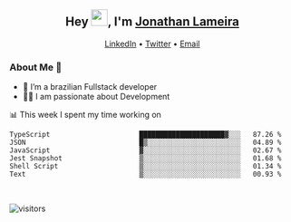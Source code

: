 <h2 align="center">Hey <img src="https://github.com/TheDudeThatCode/TheDudeThatCode/blob/master/Assets/Hi.gif" width="29">, I'm <a href="https://www.linkedin.com/in/jonathanlameira/">Jonathan Lameira</a></h2>
<p align="center">
  <a href="https://www.linkedin.com/in/jonathanlameira/">LinkedIn</a> •
  <a href="https://twitter.com/jlameira">Twitter</a> •
  <a href="mailto:jlameira@gmail.com">Email</a>
</p>

### About Me 🚀
- 🌱  I’m a brazilian Fullstack developer</br>
- 👨‍💻  I am passionate about Development</br>

<!-- ![Jonathan Lameira github stats](https://github-readme-stats.vercel.app/api?username=jlameirameli&show_icons=true&hide_border=true)&nbsp;&nbsp; -->

📊 This week I spent my time working on
<!--START_SECTION:waka-->

```text
TypeScript                      █████████████████████▓░░░   87.26 %
JSON                            █▒░░░░░░░░░░░░░░░░░░░░░░░   04.89 %
JavaScript                      ▓░░░░░░░░░░░░░░░░░░░░░░░░   02.67 %
Jest Snapshot                   ▒░░░░░░░░░░░░░░░░░░░░░░░░   01.68 %
Shell Script                    ▒░░░░░░░░░░░░░░░░░░░░░░░░   01.34 %
Text                            ▒░░░░░░░░░░░░░░░░░░░░░░░░   00.93 %
```

<!--END_SECTION:waka-->

<br />

![visitors](https://visitor-badge.laobi.icu/badge?page_id=jlameira.jlameira)
